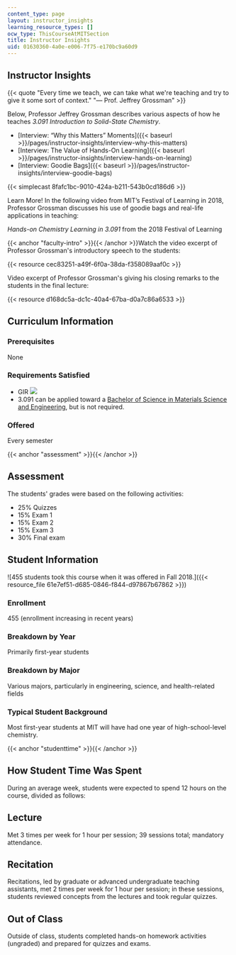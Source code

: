 ```yaml
---
content_type: page
layout: instructor_insights
learning_resource_types: []
ocw_type: ThisCourseAtMITSection
title: Instructor Insights
uid: 01630360-4a0e-e006-7f75-e170bc9a60d9
---
```


Instructor Insights
-------------------

{{< quote "Every time we teach, we can take what we're teaching and try to give it some sort of context." "— Prof. Jeffrey Grossman" >}}

Below, Professor Jeffrey Grossman describes various aspects of how he teaches _3.091 Introduction to Solid-State Chemistry_.

*   [Interview: “Why this Matters” Moments]({{< baseurl >}}/pages/instructor-insights/interview-why-this-matters)
*   [Interview: The Value of Hands-On Learning]({{< baseurl >}}/pages/instructor-insights/interview-hands-on-learning)
*   [Interview: Goodie Bags]({{< baseurl >}}/pages/instructor-insights/interview-goodie-bags)

{{< simplecast 8fafc1bc-9010-424a-b211-543b0cd186d6 >}}  
  

Learn More! In the following video from MIT’s Festival of Learning in 2018, Professor Grossman discusses his use of goodie bags and real-life applications in teaching:

_Hands-on Chemistry Learning in 3.091_ from the 2018 Festival of Learning

{{< anchor "faculty-intro" >}}{{< /anchor >}}Watch the video excerpt of Professor Grossman's introductory speech to the students:

{{< resource cec83251-a49f-6f0a-38da-f358089aaf0c >}}

Video excerpt of Professor Grossman's giving his closing remarks to the students in the final lecture:

{{< resource d168dc5a-dc1c-40a4-67ba-d0a7c86a6533 >}}

Curriculum Information
----------------------

### Prerequisites

None

### Requirements Satisfied

*   GIR ![](/images/educator/icon-question-gir.png)
*   3.091 can be applied toward a [Bachelor of Science in Materials Science and Engineering](http://catalog.mit.edu/degree-charts/materials-science-engineering-course-3/), but is not required.

### Offered

Every semester

{{< anchor "assessment" >}}{{< /anchor >}}

Assessment
----------

The students' grades were based on the following activities:

- 25% Quizzes
- 15% Exam 1
- 15% Exam 2
- 15% Exam 3
- 30% Final exam

Student Information
-------------------

![455 students took this course when it was offered in Fall 2018.]({{< resource_file 61e7ef51-d685-0846-f844-d97867b67862 >}})

### Enrollment

455 (enrollment increasing in recent years)

### Breakdown by Year

Primarily first-year students

### Breakdown by Major

Various majors, particularly in engineering, science, and health-related fields

### Typical Student Background

Most first-year students at MIT will have had one year of high-school-level chemistry.

{{< anchor "studenttime" >}}{{< /anchor >}}

How Student Time Was Spent
--------------------------

During an average week, students were expected to spend 12 hours on the course, divided as follows:

Lecture
-------

Met 3 times per week for 1 hour per session; 39 sessions total; mandatory attendance.

Recitation
----------

Recitations, led by graduate or advanced undergraduate teaching assistants, met 2 times per week for 1 hour per session; in these sessions, students reviewed concepts from the lectures and took regular quizzes.

Out of Class
------------

Outside of class, students completed hands-on homework activities (ungraded) and prepared for quizzes and exams.